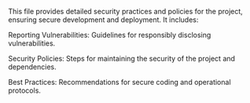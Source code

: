 This file provides detailed security practices and policies for the project, ensuring secure development and deployment. It includes:

Reporting Vulnerabilities: Guidelines for responsibly disclosing vulnerabilities.

Security Policies: Steps for maintaining the security of the project and dependencies.

Best Practices: Recommendations for secure coding and operational protocols.
